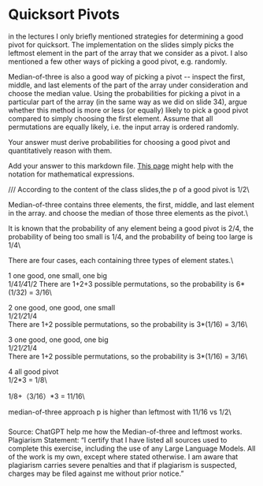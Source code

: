 # Quicksort Pivots

in the lectures I only briefly mentioned strategies for determining a good pivot
for quicksort. The implementation on the slides simply picks the leftmost
element in the part of the array that we consider as a pivot. I also mentioned a
few other ways of picking a good pivot, e.g. randomly.

Median-of-three is also a good way of picking a pivot -- inspect the first,
middle, and last elements of the part of the array under consideration and
choose the median value. Using the probabilities for picking a pivot in a
particular part of the array (in the same way as we did on slide 34), argue
whether this method is more or less (or equally) likely to pick a good pivot
compared to simply choosing the first element. Assume that all permutations are
equally likely, i.e. the input array is ordered randomly.

Your answer must derive probabilities for choosing a good pivot and
quantitatively reason with them.

Add your answer to this markdown file. [This
page](https://docs.github.com/en/get-started/writing-on-github/working-with-advanced-formatting/writing-mathematical-expressions)
might help with the notation for mathematical expressions.


///
According to the content of the class slides,the p of a good pivot is 1/2\

Median-of-three contains three elements, the first, middle, and last element in the array. and choose the median of those three elements as the pivot.\

It is known that the probability of any element being a good pivot is 2/4, the probability of being too small is 1/4, and the probability of being too large is 1/4\

There are four cases, each containing three types of element states.\

1
one good, one small, one big\
1/4*1/4*1/2 
There are 1+2+3 possible permutations, so the probability is 6*(1/32) = 3/16\

2
one good, one good, one small\
1/2*1/2*1/4  \
There are 1+2 possible permutations, so the probability is 3*(1/16) = 3/16\

3
one good, one good, one big\
1/2*1/2*1/4\
There are 1+2 possible permutations, so the probability is 3*(1/16) = 3/16\

4
all good pivot\
1/2*3 = 1/8\

1/8+（3/16）*3 = 11/16\

median-of-three approach p is higher than leftmost with 11/16 vs 1/2\

###
Source: ChatGPT help me how the Median-of-three and leftmost works.
Plagiarism Statement: “I certify that I have listed all sources used to complete this exercise, including the use of any Large Language Models. All of the work is my own, except where stated otherwise. I am aware that plagiarism carries severe penalties and that if plagiarism is suspected, charges may be filed against me without prior notice.”
